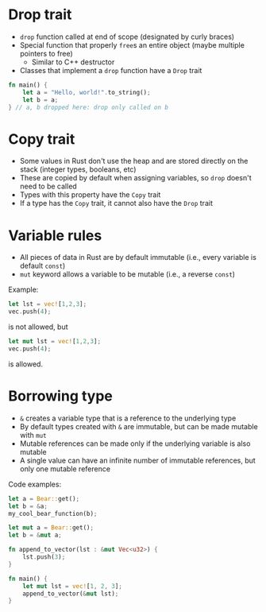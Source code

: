 # Drop trait
* `drop` function called at end of scope (designated by curly braces)
* Special function that properly `free`s an entire object (maybe multiple pointers to free)
    - Similar to C++ destructor
* Classes that implement a `drop` function have a `Drop` trait

```rs
fn main() {
    let a = "Hello, world!".to_string();
    let b = a;
} // a, b dropped here: drop only called on b
```

# Copy trait
* Some values in Rust don't use the heap and are stored directly on the stack (integer types, booleans, etc)
* These are copied by default when assigning variables, so `drop` doesn't need to be called
* Types with this property have the `Copy` trait
* If a type has the `Copy` trait, it cannot also have the `Drop` trait

# Variable rules
* All pieces of data in Rust are by default immutable (i.e., every variable is default `const`)
* `mut` keyword allows a variable to be mutable (i.e., a reverse `const`)

Example:

```rs
let lst = vec![1,2,3];
vec.push(4);
```

is not allowed, but

```rs
let mut lst = vec![1,2,3];
vec.push(4);
```

is allowed.

# Borrowing type
* `&` creates a variable type that is a reference to the underlying type
* By default types created with `&` are immutable, but can be made mutable with `mut`
* Mutable references can be made only if the underlying variable is also mutable
* A single value can have an infinite number of immutable references, but only one mutable reference

Code examples:

```rs
let a = Bear::get();
let b = &a;
my_cool_bear_function(b);
```

```rs
let mut a = Bear::get();
let b = &mut a;
```

```rs
fn append_to_vector(lst : &mut Vec<u32>) {
    lst.push(3);
}

fn main() {
    let mut lst = vec![1, 2, 3];
    append_to_vector(&mut lst);
}
```